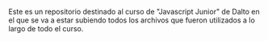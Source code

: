 Este es un repositorio destinado al curso de "Javascript Junior" de Dalto en el que se va a estar subiendo todos los archivos que fueron utilizados a lo largo de todo el curso.
